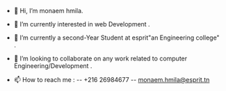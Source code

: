 - 👋 Hi, I’m monaem hmila.

- 👀 I’m currently interested in web Development .

- 🌱 I’m currently a second-Year Student at esprit"an Engineering college" .

- 💞️ I’m looking to collaborate on any work related to computer Engineering/Development .

- 📫 How to reach me : 
--  +216 26984677
--  monaem.hmila@esprit.tn

